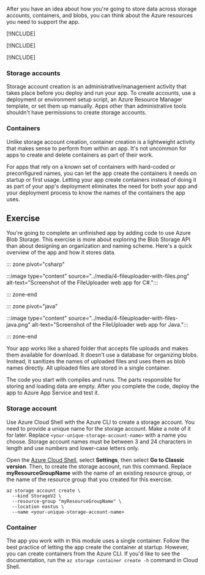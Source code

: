 After you have an idea about how you're going to store data across storage accounts, containers, and blobs, you can think about the Azure resources you need to support the app.

[!INCLUDE[](../../../includes/azure-optional-exercise-subscription-note.md)]

[!INCLUDE[](../../../includes/azure-optional-exercise-create-resource-group-note.md)]

[!INCLUDE[](../../../includes/azure-cloud-shell-terminal-note.md)]

### Storage accounts

Storage account creation is an administrative/management activity that takes place before you deploy and run your app. To create accounts, use a deployment or environment setup script, an Azure Resource Manager template, or set them up manually. Apps other than administrative tools shouldn't have permissions to create storage accounts.

### Containers

Unlike storage account creation, container creation is a lightweight activity that makes sense to perform from within an app. It's not uncommon for apps to create and delete containers as part of their work.

For apps that rely on a known set of containers with hard-coded or preconfigured names, you can let the app create the containers it needs on startup or first usage. Letting your app create containers instead of doing it as part of your app's deployment eliminates the need for both your app and your deployment process to know the names of the containers the app uses.

## Exercise

You're going to complete an unfinished app by adding code to use Azure Blob Storage. This exercise is more about exploring the Blob Storage API than about designing an organization and naming scheme. Here's a quick overview of the app and how it stores data.

::: zone pivot="csharp"

:::image type="content" source="../media/4-fileuploader-with-files.png" alt-text="Screenshot of the FileUploader web app for C#.":::

::: zone-end

::: zone pivot="java"

:::image type="content" source="../media/4-fileuploader-with-files-java.png" alt-text="Screenshot of the FileUploader web app for Java.":::

::: zone-end

Your app works like a shared folder that accepts file uploads and makes them available for download. It doesn't use a database for organizing blobs. Instead, it sanitizes the names of uploaded files and uses them as blob names directly. All uploaded files are stored in a single container.

The code you start with compiles and runs. The parts responsible for storing and loading data are empty. After you complete the code, deploy the app to Azure App Service and test it.

### Storage account

Use Azure Cloud Shell with the Azure CLI to create a storage account. You need to provide a unique name for the storage account. Make a note of it for later. Replace `<your-unique-storage-account-name>` with a name you choose. Storage account names must be between 3 and 24 characters in length and use numbers and lower-case letters only.

Open the [Azure Cloud Shell](https://shell.azure.com/), select **Settings**, then select **Go to Classic version**. Then, to create the storage account, run this command. Replace **myResourceGroupName** with the name of an existing resource group, or the name of the resource group that you created for this exercise.

```azurecli
az storage account create \
  --kind StorageV2 \
  --resource-group "myResourceGroupName" \
  --location eastus \
  --name <your-unique-storage-account-name>
```

### Container

The app you work with in this module uses a single container. Follow the best practice of letting the app create the container at startup. However, you can create containers from the Azure CLI. If you'd like to see the documentation, run the `az storage container create -h` command in Cloud Shell.
